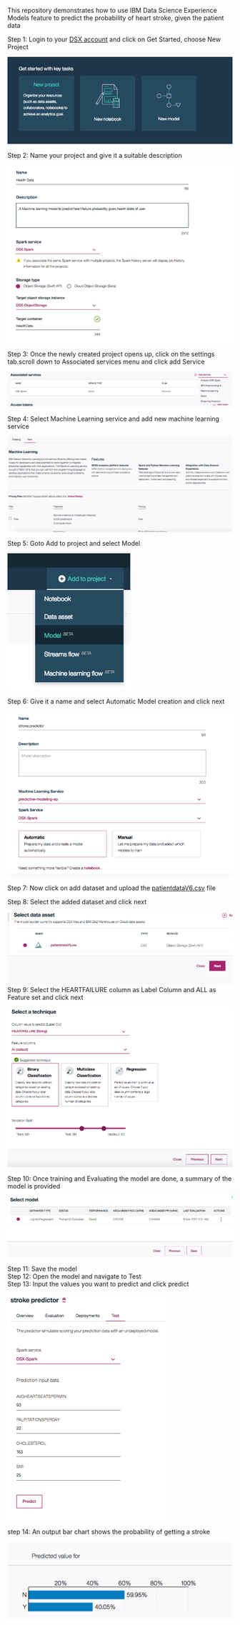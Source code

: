 
This repository demonstrates how to use IBM Data Science Experience Models feature to predict the probability of heart stroke, given the patient data

Step 1: Login to your [DSX account](https://dataplatform.ibm.com/) and click on Get Started, choose New Project

![alt text](res/image1.png)
 
 Step 2: Name your project and give it a suitable description
 
 ![alt text](res/image2.png)
 
 Step 3: Once the newly created project opens up, click on the settings tab.scroll down to Associated services menu and click add Service
 
 ![alt text](res/image3.png)
 
 Step 4: Select Machine Learning service and add new machine learning service
 
 ![alt text](res/image4.png)
 
 Step 5: Goto Add to project and select Model
 
 ![alt text](res/image5.png)
 
  Step 6: Give it a name and select Automatic Model creation and click next
  
 ![alt text](res/image6.png)
 
   Step 7: Now click on add dataset and upload the [patientdataV6.csv](data/patientdataV6.csv) file

 Step 8: Select the added dataset and click next
 
 ![alt text](res/image7.png)
  Step 9: Select the HEARTFAILURE column as Label Column and ALL as Feature set and click next

  ![alt text](res/image8.png)
  
  Step 10: Once training and Evaluating the model are done, a summary of the model is provided 

  
  ![alt text](res/image9.png)
  
  Step 11: Save the model
  <br>Step 12: Open the model and navigate to Test
 <br> Step 13: Input the values you want to predict and click predict
  
  ![alt text](res/image10.png)
  
 step 14: An output bar chart shows the probability of getting a stroke
  
  ![alt text](res/image11.png)  

  